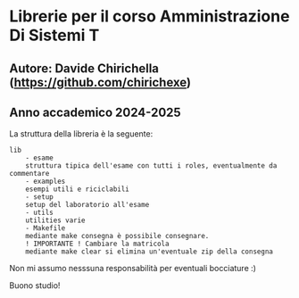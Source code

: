 # Librerie per il corso Amministrazione Di Sistemi T
## Autore: Davide Chirichella (https://github.com/chirichexe)
## Anno accademico 2024-2025

La struttura della libreria è la seguente:

```
lib
    - esame
	struttura tipica dell'esame con tutti i roles, eventualmente da commentare
    - examples
	esempi utili e riciclabili
    - setup
	setup del laboratorio all'esame
    - utils
	utilities varie
    - Makefile
	mediante make consegna è possibile consegnare.
	! IMPORTANTE ! Cambiare la matricola
	mediante make clear si elimina un'eventuale zip della consegna
```
Non mi assumo nesssuna responsabilità per eventuali bocciature :)

Buono studio!


